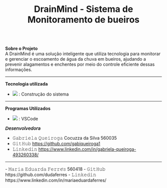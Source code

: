 <h1 align="center">DrainMind - Sistema de Monitoramento de bueiros</h1>
<br>
<br>

**Sobre o Projeto**  
A DrainMind é uma solução inteligente que utiliza tecnologia para monitorar e gerenciar o escoamento de água da chuva em bueiros, ajudando a prevenir alagamentos e enchentes por meio do controle eficiente dessas informações.

<hr>

**Tecnologia utilizada**  

- <img src="https://skillicons.dev/icons?i=py" />  : Construção do sistema
  
<hr>

**Programas Utilizados**

- <img src="https://skillicons.dev/icons?i=vscode" />   : VSCode

**𝘋𝘦𝘴𝘦𝘯𝘷𝘰𝘭𝘷𝘦𝘥𝘰𝘳𝘢**

- 𝙶𝚊𝚋𝚛𝚒𝚎𝚕𝚊 𝚀𝚞𝚎𝚒𝚛𝚘𝚐𝚊 Cocuzza da Silva      560035
- 𝙶𝚒𝚝𝙷𝚞𝚋    https://github.com/gabiqueiroga1
- 𝙻𝚒𝚗𝚔𝚎𝚍𝚒𝚗   https://www.linkedin.com/in/gabriela-queiroga-493260338/
<hr>
- 𝙼𝚊𝚛𝚒𝚊 𝙴𝚍𝚞𝚊𝚛𝚍𝚊 𝙵𝚎𝚛𝚛𝚎́𝚜   560418
- 𝙶𝚒𝚝𝙷𝚞𝚋    https://github.com/dudaferres
- 𝙻𝚒𝚗𝚔𝚎𝚍𝚒𝚗   https://www.linkedin.com/in/mariaeduardaferres/


